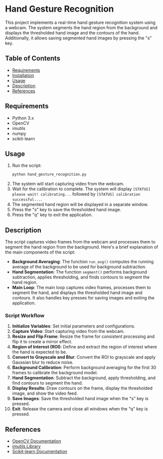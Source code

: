 # Hand Gesture Recognition

This project implements a real-time hand gesture recognition system using a webcam. The system segments the hand region from the background and displays the thresholded hand image and the contours of the hand. Additionally, it allows saving segmented hand images by pressing the "s" key.

## Table of Contents
- [Requirements](#requirements)
- [Installation](#installation)
- [Usage](#usage)
- [Description](#description)
- [References](#references)

## Requirements
- Python 3.x
- OpenCV
- imutils
- numpy
- scikit-learn

## Usage
1. Run the script:
    ```bash
    python hand_gesture_recognition.py
    ```
2. The system will start capturing video from the webcam.
3. Wait for the calibration to complete. The system will display `[STATUS] please wait! calibrating...` followed by `[STATUS] calibration successful...`.
4. The segmented hand region will be displayed in a separate window.
5. Press the "s" key to save the thresholded hand image.
6. Press the "q" key to exit the application.

## Description
The script captures video frames from the webcam and processes them to segment the hand region from the background. Here's a brief explanation of the main components of the script:

- **Background Averaging**: The function `run_avg()` computes the running average of the background to be used for background subtraction.
- **Hand Segmentation**: The function `segment()` performs background subtraction, applies thresholding, and finds contours to segment the hand region.
- **Main Loop**: The main loop captures video frames, processes them to segment the hand, and displays the thresholded hand image and contours. It also handles key presses for saving images and exiting the application.

### Script Workflow
1. **Initialize Variables**: Set initial parameters and configurations.
2. **Capture Video**: Start capturing video from the webcam.
3. **Resize and Flip Frame**: Resize the frame for consistent processing and flip it to create a mirror effect.
4. **Region of Interest (ROI)**: Define and extract the region of interest where the hand is expected to be.
5. **Convert to Grayscale and Blur**: Convert the ROI to grayscale and apply Gaussian blur to reduce noise.
6. **Background Calibration**: Perform background averaging for the first 30 frames to calibrate the background model.
7. **Hand Segmentation**: Subtract the background, apply thresholding, and find contours to segment the hand.
8. **Display Results**: Draw contours on the frame, display the thresholded image, and show the video feed.
9. **Save Images**: Save the thresholded hand image when the "s" key is pressed.
10. **Exit**: Release the camera and close all windows when the "q" key is pressed.

## References
- [OpenCV Documentation](https://docs.opencv.org/)
- [imutils Library](https://github.com/jrosebr1/imutils)
- [Scikit-learn Documentation](https://scikit-learn.org/stable/documentation.html)
